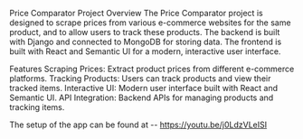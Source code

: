 Price Comparator Project
Overview
The Price Comparator project is designed to scrape prices from various e-commerce websites for the same product, 
and to allow users to track these products. The backend is built with Django and connected to MongoDB for
storing data. The frontend is built with React and Semantic UI for a modern, interactive user interface.

Features
Scraping Prices: Extract product prices from different e-commerce platforms.
Tracking Products: Users can track products and view their tracked items.
Interactive UI: Modern user interface built with React and Semantic UI.
API Integration: Backend APIs for managing products and tracking items.

The setup of the app can be found at -- https://youtu.be/j0LdzVLeISI
